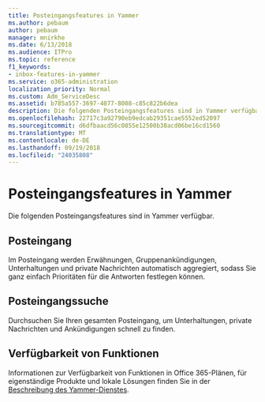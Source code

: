 ```yaml
---
title: Posteingangsfeatures in Yammer
ms.author: pebaum
author: pebaum
manager: mnirkhe
ms.date: 6/13/2018
ms.audience: ITPro
ms.topic: reference
f1_keywords:
- inbox-features-in-yammer
ms.service: o365-administration
localization_priority: Normal
ms.custom: Adm_ServiceDesc
ms.assetid: b785a557-3697-4077-8008-c85c822b6dea
description: Die folgenden Posteingangsfeatures sind in Yammer verfügbar.
ms.openlocfilehash: 22717c3a92790eb9edcab29351cae5552ed52097
ms.sourcegitcommit: d6dfbaacd56c0855e12500b38acd06be16cd1560
ms.translationtype: MT
ms.contentlocale: de-DE
ms.lasthandoff: 09/19/2018
ms.locfileid: "24035808"
---
```

# <a name="inbox-features-in-yammer"></a>Posteingangsfeatures in Yammer

Die folgenden Posteingangsfeatures sind in Yammer verfügbar.
  
## <a name="inbox"></a>Posteingang
<a name="bkmk_Inbox"> </a>

Im Posteingang werden Erwähnungen, Gruppenankündigungen, Unterhaltungen und private Nachrichten automatisch aggregiert, sodass Sie ganz einfach Prioritäten für die Antworten festlegen können.
  
## <a name="inbox-search"></a>Posteingangssuche
<a name="bkmk_InboxSearch"> </a>

Durchsuchen Sie Ihren gesamten Posteingang, um Unterhaltungen, private Nachrichten und Ankündigungen schnell zu finden.
  
## <a name="feature-availability"></a>Verfügbarkeit von Funktionen
<a name="bkmk_InboxSearch"> </a>

Informationen zur Verfügbarkeit von Funktionen in Office 365-Plänen, für eigenständige Produkte und lokale Lösungen finden Sie in der [Beschreibung des Yammer-Dienstes](yammer-service-description.md).
  

